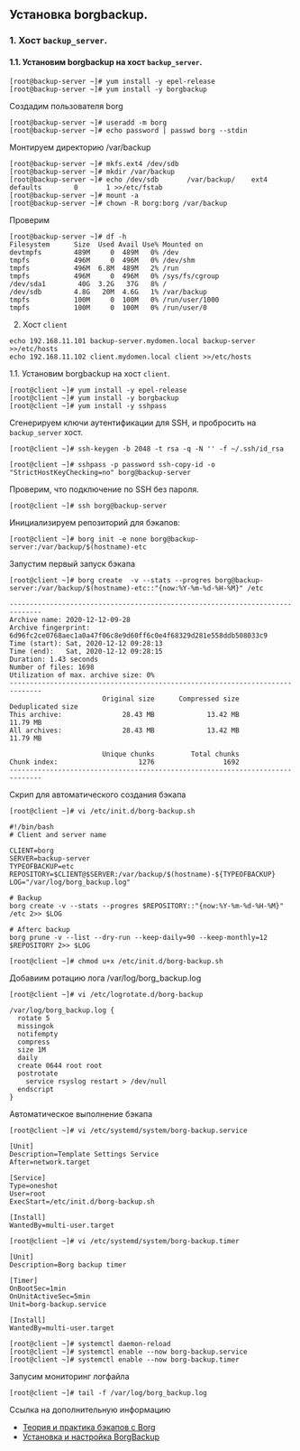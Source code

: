 ## Установка borgbackup.

### 1. Хост `backup_server`.

#### 1.1. Установим borgbackup на хост `backup_server`.

```
[root@backup-server ~]# yum install -y epel-release
[root@backup-server ~]# yum install -y borgbackup
```

Создадим пользователя borg
```
[root@backup-server ~]# useradd -m borg
[root@backup-server ~]# echo password | passwd borg --stdin
```

Монтируем директорию /var/backup
```
[root@backup-server ~]# mkfs.ext4 /dev/sdb
[root@backup-server ~]# mkdir /var/backup
[root@backup-server ~]# echo /dev/sdb       /var/backup/    ext4    defaults        0       1 >>/etc/fstab
[root@backup-server ~]# mount -a
[root@backup-server ~]# chown -R borg:borg /var/backup
```
Проверим
```
[root@backup-server ~]# df -h
Filesystem      Size  Used Avail Use% Mounted on
devtmpfs        489M     0  489M   0% /dev
tmpfs           496M     0  496M   0% /dev/shm
tmpfs           496M  6.8M  489M   2% /run
tmpfs           496M     0  496M   0% /sys/fs/cgroup
/dev/sda1        40G  3.2G   37G   8% /
/dev/sdb        4.8G   20M  4.6G   1% /var/backup
tmpfs           100M     0  100M   0% /run/user/1000
tmpfs           100M     0  100M   0% /run/user/0
```

2. Хост `client`

```
echo 192.168.11.101 backup-server.mydomen.local backup-server >>/etc/hosts
echo 192.168.11.102 client.mydomen.local client >>/etc/hosts
```

1.1. Установим borgbackup на хост `client`.

```
[root@client ~]# yum install -y epel-release
[root@client ~]# yum install -y borgbackup
[root@client ~]# yum install -y sshpass
```

Сгенерируем ключи аутентификации для SSH, и пробросить на `backup_server` хост.
```
[root@client ~]# ssh-keygen -b 2048 -t rsa -q -N '' -f ~/.ssh/id_rsa
```
```
[root@client ~]# sshpass -p password ssh-copy-id -o "StrictHostKeyChecking=no" borg@backup-server
```
Проверим, что подключение по SSH без пароля.
```
[root@client ~]# ssh borg@backup-server
```
Инициализируем репозиторий для бэкапов:
```
[root@client ~]# borg init -e none borg@backup-server:/var/backup/$(hostname)-etc
```
Запустим первый запуск бэкапа
```
[root@client ~]# borg create  -v --stats --progres borg@backup-server:/var/backup/$(hostname)-etc::"{now:%Y-%m-%d-%H-%M}" /etc
```
```
------------------------------------------------------------------------------                
Archive name: 2020-12-12-09-28
Archive fingerprint: 6d96fc2ce0768aec1a0a47f06c8e9d60ff6c0e4f68329d281e558ddb508033c9
Time (start): Sat, 2020-12-12 09:28:13
Time (end):   Sat, 2020-12-12 09:28:15
Duration: 1.43 seconds
Number of files: 1698
Utilization of max. archive size: 0%
------------------------------------------------------------------------------
                       Original size      Compressed size    Deduplicated size
This archive:               28.43 MB             13.42 MB             11.79 MB
All archives:               28.43 MB             13.42 MB             11.79 MB

                       Unique chunks         Total chunks
Chunk index:                    1276                 1692
------------------------------------------------------------------------------
```

Скрип для автоматического создания бэкапа
```
[root@client ~]# vi /etc/init.d/borg-backup.sh
```
```
#!/bin/bash
# Client and server name

CLIENT=borg
SERVER=backup-server
TYPEOFBACKUP=etc
REPOSITORY=$CLIENT@$SERVER:/var/backup/$(hostname)-${TYPEOFBACKUP}
LOG="/var/log/borg_backup.log"

# Backup
borg create -v --stats --progres $REPOSITORY::"{now:%Y-%m-%d-%H-%M}" /etc 2>> $LOG

# Afterc backup
borg prune -v --list --dry-run --keep-daily=90 --keep-monthly=12 $REPOSITORY 2>> $LOG

```
```
[root@client ~]# chmod u+x /etc/init.d/borg-backup.sh
```
Добавиим ротацию лога /var/log/borg_backup.log
```
[root@client ~]# vi /etc/logrotate.d/borg-backup
```
```
/var/log/borg_backup.log {
  rotate 5
  missingok
  notifempty
  compress
  size 1M
  daily
  create 0644 root root
  postrotate
    service rsyslog restart > /dev/null
  endscript
}
```
Автоматическое выполнение бэкапа
```
[root@client ~]# vi /etc/systemd/system/borg-backup.service
```
```
[Unit]
Description=Template Settings Service
After=network.target

[Service]
Type=oneshot
User=root
ExecStart=/etc/init.d/borg-backup.sh

[Install]
WantedBy=multi-user.target
```
```
[root@client ~]# vi /etc/systemd/system/borg-backup.timer
```
```
[Unit]
Description=Borg backup timer

[Timer]
OnBootSec=1min
OnUnitActiveSec=5min
Unit=borg-backup.service

[Install]
WantedBy=multi-user.target
```
```
[root@client ~]# systemctl daemon-reload
[root@client ~]# systemctl enable --now borg-backup.service
[root@client ~]# systemctl enable --now borg-backup.timer
```
Запусим мониторинг логфайла
```
[root@client ~]# tail -f /var/log/borg_backup.log 
```
Ссылка на дополнительную информацию
- [Теория и практика бэкапов с Borg](https://habr.com/ru/company/flant/blog/420055/)
- [Установка и настройка BorgBackup](https://community.hetzner.com/tutorials/install-and-configure-borgbackup/ru?title=BorgBackup/ru)
